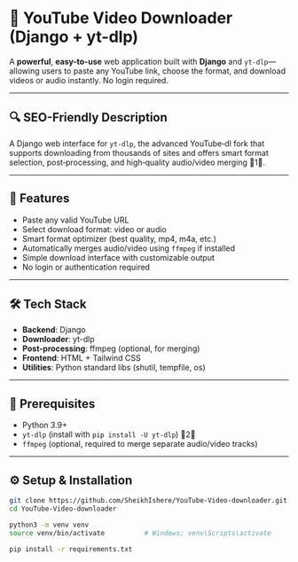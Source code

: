 # 🎥 YouTube Video Downloader (Django + yt-dlp)

A **powerful**, **easy-to-use** web application built with **Django** and `yt-dlp`—allowing users to paste any YouTube link, choose the format, and download videos or audio instantly. No login required.

---

## 🔍 SEO-Friendly Description

A Django web interface for `yt-dlp`, the advanced YouTube‑dl fork that supports downloading from thousands of sites and offers smart format selection, post‑processing, and high‑quality audio/video merging 1.

---

## 🚀 Features

- Paste any valid YouTube URL  
- Select download format: video or audio  
- Smart format optimizer (best quality, mp4, m4a, etc.)  
- Automatically merges audio/video using `ffmpeg` if installed  
- Simple download interface with customizable output  
- No login or authentication required  

---

## 🛠️ Tech Stack

- **Backend**: Django  
- **Downloader**: yt-dlp  
- **Post-processing**: ffmpeg (optional, for merging)  
- **Frontend**: HTML + Tailwind CSS  
- **Utilities**: Python standard libs (shutil, tempfile, os)

---

## 📌 Prerequisites

- Python 3.9+  
- `yt-dlp` (install with `pip install -U yt-dlp`) 2  
- `ffmpeg` (optional, required to merge separate audio/video tracks)

---

## ⚙️ Setup & Installation

```bash
git clone https://github.com/SheikhIshere/YouTube-Video-downloader.git
cd YouTube-Video-downloader

python3 -m venv venv
source venv/bin/activate          # Windows: venv\Scripts\activate

pip install -r requirements.txt